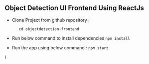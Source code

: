 ## Object Detection UI Frontend Using ReactJs

- Clone Project from github repository :
  ```git clone https://github.com/manendranathshukla/objectdetection-frontend.git
     cd objectdetection-frontend
  
  ```
  

- Run below command to install dependencies 
  `
    npm install
  `
  
- Run the app using below command :
  `npm start`


I
